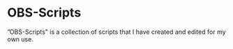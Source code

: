 # OBS-Scripts
”OBS-Scripts" is a collection of scripts that I have created and edited for my own use.
